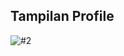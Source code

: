 <h2>Tampilan Profile</h2>

![#2](https://github.com/AzizLike29/Portfolio-Hacktiv8/assets/119909214/e62fc502-cce0-4977-bac3-25cccc314271)
